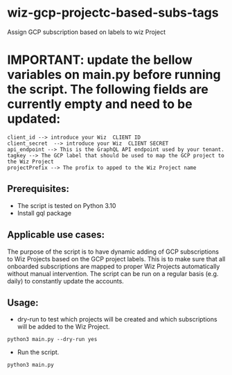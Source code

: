# wiz-gcp-projectc-based-subs-tags
Assign GCP subscription based on labels to wiz Project

# IMPORTANT: update the bellow variables on main.py  before running the script. The following fields are currently empty and need to be updated:
```
client_id --> introduce your Wiz  CLIENT ID
client_secret  --> introduce your Wiz  CLIENT SECRET
api_endpoint --> This is the GraphQL API endpoint used by your tenant.
tagkey --> The GCP label that should be used to map the GCP project to the Wiz Project
projectPrefix --> The profix to apped to the Wiz Project name
```

## Prerequisites:
- The script is tested on Python 3.10
- Install gql package
    
## Applicable use cases:
The purpose of the script is to have dynamic adding of GCP subscriptions to Wiz Projects based on the GCP project labels. This is to make sure that all onboarded subscriptions are mapped to proper Wiz Projects automatically without manual intervention. The script can be run on a regular basis (e.g. daily) to constantly update the accounts.

## Usage:
- dry-run to test which projects will be created and which subscriptions will be added to the Wiz Project.
```
python3 main.py --dry-run yes
```
- Run the script.
```
python3 main.py
```
